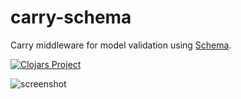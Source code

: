 # carry-schema

Carry middleware for model validation using [Schema](https://github.com/plumatic/schema).

[![Clojars Project](https://img.shields.io/clojars/v/carry-schema.svg)](https://clojars.org/carry-schema)

![screenshot](http://i.imgur.com/0MSpnys.png)